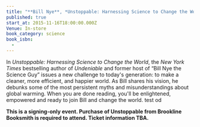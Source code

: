 ```yaml
---
title: "**Bill Nye**, *Unstoppable: Harnessing Science to Change the World*"
published: true
start_at: 2015-11-16T18:00:00.000Z
Venue: In-store
book_category: science
book_isbn:
  -
---
```

In *Unstoppable: Harnessing Science to Change the World*, the *New York Times* bestselling author of *Undeniable* and former host of “Bill Nye the Science Guy” issues a new challenge to today's generation: to make a cleaner, more efficient, and happier world. As Bill shares his vision, he debunks some of the most persistent myths and misunderstandings about global warming. When you are done reading, you'll be enlightened, empowered and ready to join Bill and change the world. test od

**This is a signing-only event. Purchase of Unstoppable from Brookline Booksmith is required to attend. Ticket information TBA.**